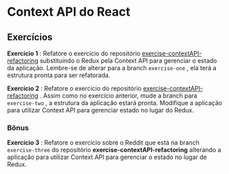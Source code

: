 # Context API do React

## Exercícios

**Exercício 1** : Refatore o exercício do repositório [exercise-contextAPI-refactoring](https://github.com/leonardodfelix/exercise-contextAPI-refactoring/tree/exercise-one) substituindo o Redux pela Context API para gerenciar o estado da aplicação. Lembre-se de alterar para a branch `exercise-one` , ela terá a estrutura pronta para ser refatorada.

**Exercício 2** :  Refatore o exercicio do repositório [exercise-contextAPI-refactoring](https://github.com/leonardodfelix/exercise-contextAPI-refactoring/tree/exercise-two) . Assim como no exercício anterior, mude a branch para `exercise-two` , a estrutura da aplicação estará pronta. Modifique a aplicação para utilizar Context API para gerenciar estado no lugar do Redux.

### Bônus

**Exercício 3** : Refatore o exercício sobre o Reddit que está na branch `exercise-three` do repositório **exercise-contextAPI-refactoring** alterando a aplicação para utilizar Context API para gerenciar o estado no lugar de Redux.